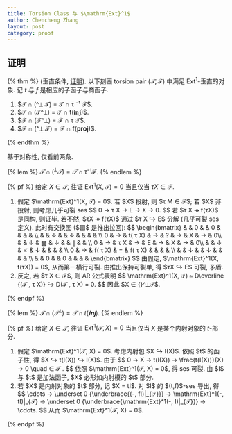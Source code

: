 ```yaml
---
title: Torsion Class 与 $\mathrm{Ext}^1$
author: Chencheng Zhang
layout: post
category: proof
---
```

## 证明

{% thm %}
(垂直条件, <a href = "Torsion_Pair_Ext_Orth">证明</a>). 
以下刻画 torsion pair $(𝒯, ℱ)$ 中满足 $\mathrm{Ext}^1$-垂直的对象. 记 $t$ 与 $f$ 是相应的子函子与商函子.
<ol>
<li>
$𝒯 ∩ (^⟂ 𝒯) = 𝒯 ∩ τ ⁻¹ ℱ$.
</li>
<li>
$𝒯 ∩ (𝒯^⟂) = 𝒯 ∩ t(𝐢𝐧𝐣)$.
</li>
<li>
$ℱ ∩ (ℱ^⟂) = ℱ ∩ τ 𝒯$.
</li>
<li>
$ℱ ∩ (^⟂ ℱ) = ℱ ∩ f(𝐩𝐫𝐨𝐣)$.
</li>
</ol>
{% endthm %}

基于对称性, 仅看前两条.

{% lem %}
$𝒯 ∩ (^⟂ 𝒯) = 𝒯 ∩ τ ⁻¹ ℱ$.
{% endlem %}

{% pf %}
给定 $X ∈ 𝒯$, 往证 $\mathrm{Ext}^1(X,  𝒯) = 0$ 当且仅当 $τ X ∈ ℱ$.
<ol>
<li>
假定 $\mathrm{Ext}^1(X, 𝒯) = 0$. 若 $X$ 投射, 则 $τ M ∈ ℱ$; 若 $X$ 非投射, 则考虑几乎可裂 ses
$$
0 → τ X → E → X → 0.
$$
若 $τ X ↠ f(τX)$ 是同构, 则证毕. 若不然, $τX ↠ f(τX)$ 通过 $τ X ↪ E$ 分解 (几乎可裂 ses 定义). 此时有交换图 ($▩$ 是推出拉回):
$$
\begin{bmatrix}
 &  & 0 &  & 0 &  &  &  & \\
 &  & ↓  &  & ↓   &  &  &  & \\
0 & →  & t( τ  X) & →   & ? & →   & X & →   & 0\\
 &  & ↓   & ▩  & ↓   &  & ∥   &  & \\
0 & →   & τ  X & →   & E & →   & X & →   & 0\\
 &  & ↓   & ↙   & ↓   &  &  &  & \\
0 & →   & f( τ  X) & = & f( τ  X) &  &  &  & \\
 &  & ↓   &  & ↓   &  &  &  & \\
 &  & 0 &  & 0 &  &  &  & 
\end{bmatrix}
$$
由假定, $\mathrm{Ext}^1(X, t(τX)) = 0$, 从而第一横行可裂. 由推出保持可裂单, 得 $τX ↪ E$ 可裂, 矛盾.
</li>
<li>
反之, 若 $τ X ∈ ℱ$, 则 AR 公式表明
$$
\mathrm{Ext}^1(X, 𝒯) ≃ D\overline {(𝒯 , τ X)} ↪ D(𝒯 , τ X) = 0.
$$
因此 $X ∈ {}^⟂𝒯$.
</li>
</ol>
{% endpf %}

{% lem %}
$𝒯 ∩ (𝒯^⟂) = 𝒯 ∩ t(𝐢𝐧𝐣)$.
{% endlem %}

{% pf %}
给定 $X ∈ 𝒯$, 往证 $\mathrm{Ext}^1(𝒯, X) = 0$ 当且仅当 $X$ 是某个内射对象的 $t$-部分.
<ol>
<li>
假定 $\mathrm{Ext}^1(𝒯, X) = 0$. 考虑内射包 $X ↪ I(X)$. 依照 $t$ 的函子性, 得 $X ↪ t(I(X)) ↪ I(X)$. 由于
$$
0 → X → t(I(X)) → \frac{t(I(X))}{X} → 0 \quad ∈ 𝒯 .
$$
依照 $\mathrm{Ext}^1(𝒯, X) = 0$, 得 ses 可裂. 由 $I$ 与 $t$ 是加法函子, $X$ 必形如内射模的 $t$ 部分.
</li>
<li>
若 $X$ 是内射对象的 $t$ 部分, 记 $X = tI$. 对 $I$ 的 $(t,f)$-ses 导出, 得
$$
\cdots → \underset 0 {\underbrace{(-, fI)|_{𝒯}}} → \mathrm{Ext}^1(-, tI)|_{𝒯} → \underset 0 {\underbrace{\mathrm{Ext}^1(-, I)|_{𝒯}}} → \cdots.
$$
从而 $\mathrm{Ext}^1(𝒯, X) = 0$.
</li>
</ol>
{% endpf %}
